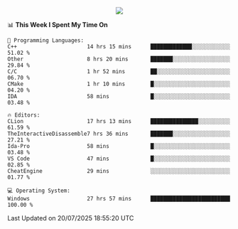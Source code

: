 <p align="center">
  <img src="https://readme-typing-svg.herokuapp.com?font=Cascadia+Code&weight=600&size=20&duration=5000&pause=1000&color=FFFFFF&center=true&vCenter=true&width=500&lines=IF+I'M+NOT+WORKING+-+IT+MEANS+I'M+DEAD+💀" />
</p>

<!--START_SECTION:waka-->
📊 **This Week I Spent My Time On** 

```text
💬 Programming Languages: 
C++                      14 hrs 15 mins      █████████████░░░░░░░░░░░░   51.02 % 
Other                    8 hrs 20 mins       ███████░░░░░░░░░░░░░░░░░░   29.84 % 
C/C                      1 hr 52 mins        ██░░░░░░░░░░░░░░░░░░░░░░░   06.70 % 
CMake                    1 hr 10 mins        █░░░░░░░░░░░░░░░░░░░░░░░░   04.20 % 
IDA                      58 mins             █░░░░░░░░░░░░░░░░░░░░░░░░   03.48 % 

🔥 Editors: 
CLion                    17 hrs 13 mins      ███████████████░░░░░░░░░░   61.59 % 
TheInteractiveDisassemble7 hrs 36 mins       ███████░░░░░░░░░░░░░░░░░░   27.21 % 
Ida-Pro                  58 mins             █░░░░░░░░░░░░░░░░░░░░░░░░   03.48 % 
VS Code                  47 mins             █░░░░░░░░░░░░░░░░░░░░░░░░   02.85 % 
CheatEngine              29 mins             ░░░░░░░░░░░░░░░░░░░░░░░░░   01.77 % 

💻 Operating System: 
Windows                  27 hrs 57 mins      █████████████████████████   100.00 % 
```


 Last Updated on 20/07/2025 18:55:20 UTC
<!--END_SECTION:waka-->
